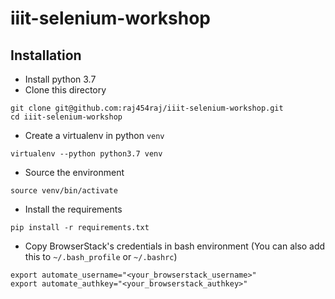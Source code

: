 # iiit-selenium-workshop

## Installation

* Install python 3.7
* Clone this directory
```
git clone git@github.com:raj454raj/iiit-selenium-workshop.git
cd iiit-selenium-workshop
```
* Create a virtualenv in python `venv`
```
virtualenv --python python3.7 venv
```
* Source the environment
```
source venv/bin/activate
```
* Install the requirements
```
pip install -r requirements.txt
```
* Copy BrowserStack's credentials in bash environment (You can also add this to `~/.bash_profile` or `~/.bashrc`)
```
export automate_username="<your_browserstack_username>"
export automate_authkey="<your_browserstack_authkey>"
```
